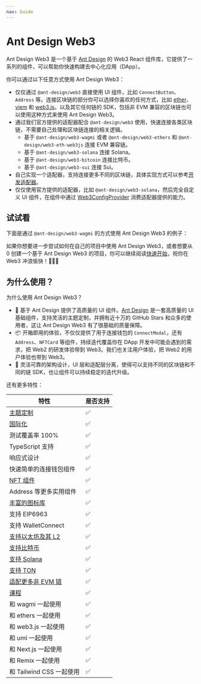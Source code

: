 ```yaml
---
nav: Guide
---
```


# Ant Design Web3

Ant Design Web3 是一个基于 [Ant Design](https://ant.design/index-cn) 的 Web3 React 组件库，它提供了一系列的组件，可以帮助你快速构建去中心化应用（DApp）。

你可以通过以下任意方式使用 Ant Design Web3：

- 仅仅通过 `@ant-design/web3` 直接使用 UI 组件，比如 `ConnectButton`、`Address` 等。连接区块链的部分你可以选择你喜欢的任何方式，比如 [ether](https://docs.ethers.org/v6/)、[viem](https://viem.sh/) 和 [web3.js](https://web3js.org/)。以及其它任何链的 SDK，包括非 EVM 兼容的区块链也可以使用这种方式来使用 Ant Design Web3。
- 通过我们官方提供的适配器配合 `@ant-design/web3` 使用，快速连接各类区块链，不需要自己处理和区块链连接的相关逻辑。
  - 基于 `@ant-design/web3-wagmi` 或者 `@ant-design/web3-ethers` 和 `@ant-design/web3-eth-web3js` 连接 EVM 兼容链。
  - 基于 `@ant-design/web3-solana` 连接 Solana。
  - 基于 `@ant-design/web3-bitcoin` 连接比特币。
  - 基于 `@ant-design/web3-sui` 连接 Sui。
- 自己实现一个适配器，支持连接更多不同的区块链，具体实现方式可以参考[开发适配器](adapter.zh-CN.md)。
- 仅仅使用官方提供的适配器，比如 `@ant-design/web3-solana`，然后完全自定义 UI 组件，在组件中通过 [Web3ConfigProvider](http://localhost:8000/components/web3-config-provider-cn) 消费适配器提供的能力。

## 试试看

下面是通过 `@ant-design/web3-wagmi` 的方式使用 Ant Design Web3 的例子：

<code compact src="./demos/try-it-out/index.tsx"></code>

如果你想要进一步尝试如何在自己的项目中使用 Ant Design Web3，或者想要从 0 创建一个基于 Ant Design Web3 的项目，你可以继续阅读[快速开始](quick-start.zh-CN.md)，祝你在 Web3 冲浪愉快！🌊🌊🌊

## 为什么使用？

为什么使用 Ant Design Web3？

- 🎨 基于 Ant Design 提供了高质量的 UI 组件。[Ant Design](https://github.com/ant-design/ant-design) 是一套高质量的 UI 基础组件，支持灵活的主题定制，并拥有近十万的 GitHub Stars 和众多的使用者，这让 Ant Design Web3 有了很基础的质量保障。
- 📦 开箱即用的体验，不仅仅提供了用于连接钱包的 `ConnectModal`，还有 `Address`、`NFTCard` 等组件，持续迭代覆盖你在 DApp 开发中可能会遇到的需求，把 Web2 的研发体验带到 Web3。我们也关注用户体验，把 Web2 的用户体验也带到 Web3。
- 🔌 灵活可靠的架构设计，UI 层和适配层分离，使得可以支持不同的区块链和不同的链 SDK，也让组件可以持续稳定的迭代升级。

还有更多特性：

| 特性                                                             | 是否支持 |
| ---------------------------------------------------------------- | -------- |
| [主题定制](https://web3.ant.design/guide/theme-cn)               | ✅       |
| [国际化](https://web3.ant.design/guide/intl-cn)                  | ✅       |
| 测试覆盖率 100%                                                  | ✅       |
| TypeScript 支持                                                  | ✅       |
| 响应式设计                                                       | ✅       |
| 快速简单的连接钱包组件                                           | ✅       |
| [NFT 组件](https://web3.ant.design/components/nft-card-cn)       | ✅       |
| Address 等更多实用组件                                           | ✅       |
| [丰富的图标库](https://web3.ant.design/components/icons-cn)      | ✅       |
| 支持 EIP6963                                                     | ✅       |
| 支持 WalletConnect                                               | ✅       |
| [支持以太坊及其 L2](https://web3.ant.design/components/wagmi-cn) | ✅       |
| [支持比特币](https://web3.ant.design/components/bitcoin-cn)      | ✅       |
| [支持 Solana](https://web3.ant.design/components/solana-cn)      | ✅       |
| [支持 TON](https://web3.ant.design/components/ton-cn)            | ✅       |
| [适配更多非 EVM 链](https://web3.ant.design/guide/adapter-cn)    | ✅       |
| [课程](https://web3.ant.design/course/introduction-cn)           | ✅       |
| 和 wagmi 一起使用                                                | ✅       |
| 和 ethers 一起使用                                               | ✅       |
| 和 web3.js 一起使用                                              | ✅       |
| 和 umi 一起使用                                                  | ✅       |
| 和 Next.js 一起使用                                              | ✅       |
| 和 Remix 一起使用                                                | ✅       |
| 和 Tailwind CSS 一起使用                                         | ✅       |

